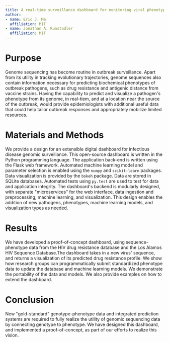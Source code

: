 ```yaml
---
title: A real-time surveillance dashboard for monitoring viral phenotype from sequence.
author:
- name: Eric J. Ma
  affiliation: MIT
- name: Jonathan A. Runstadler
  affiliation: MIT
---
```


# Purpose

Genome sequencing has become routine in outbreak surveillance. Apart from its utility in tracking evolutionary trajectories, genome sequences also contain information necessary for predicting biochemical phenotypes of outbreak pathogens, such as drug resistance and antigenic distance from vaccine strains. Having the capability to predict and visualize a pathogen's phenotype from its genome, in real-tiem, and at a location near the source of the outbreak, would provide epidemiologists with additional useful data that could help tailor outbreak responses and appropriately mobilize limited resources.

# Materials and Methods

We provide a design for an extensible digital dashboard for infectious disease genomic surveillance. This open-source dashboard is written in the Python programming language. The application back-end is written using the Flask web framework. Automated machine learning model and parameter selection is enabled using the `numpy` and `scikit-learn` packages. Data visualization is provided by the `bokeh` package. Data are stored in SQLite databases. Automated tests using `py.test` are used to test for data and application integrity. The dashboard's backend is modularly designed, with separate "microservices" for the web interface, data ingestion and preprocessing, machine learning, and visualization. This design enables the addition of new pathogens, phenotypes, machine learning models, and visualization types as needed.

# Results

We have developed a proof-of-concept dashboard, using sequence-phenotype data from the HIV drug resistance database and the Los Alamos HIV Sequence Database.The dashboard takes in a new virus' sequence, and returns a visualization of its predicted drug resistance profile. We show how research groups can programmatically submit standardized phenotype data to update the database and machine learning models. We demonstrate the portability of the data and models. We also provide examples on how to extend the dashboard.

# Conclusion

New "gold-standard" genotype-phenotype data and integrated prediction systems are required to fully realize the utility of genomic sequencing data by connecting genotype to phenotype. We have designed this dashboard, and implemented a proof-of-concept, as part of our efforts to realize this vision.
